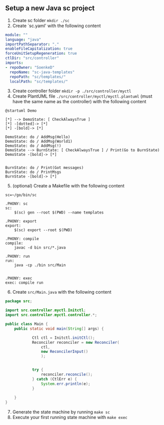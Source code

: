 ## Setup a new Java sc project

1. Create sc folder `mkdir ./sc`
2. Create `sc.yaml' with the following content
```yaml
module: ""
language: "java"
importPathSeparator: "."
enableFileCapitalization: true
forceUnitSetupRegeneration: true
ctlDir: "src/controller"
imports:
- repoOwner: "SoenkeD"
  repoName: "sc-java-templates"
  repoPath: "sc/templates/"
  localPath: "sc/templates/"
```

3. Create controller folder `mkdir -p ./src/controller/myctl`
4. Create PlantUML file `./src/controller/myctl/myctl.plantuml`
(must have the same name as the controller) with the following content
```
@startuml Demo

[*] --> DemoState: [ CheckAlwaysTrue ]
[*] -[dotted]-> [*]
[*] -[bold]-> [*]

DemoState: do / AddMsg(Hello)
DemoState: do / AddMsg(World1)
DemoState: do / AddMsg(!)
DemoState --> BurnState: [ CheckAlwaysTrue ] / Print(Go to BurnState)
DemoState -[bold]-> [*]


BurnState: do / Print(Got messages)
BurnState: do / PrintMsgs
BurnState -[bold]-> [*]
```
5. (optional) Create a Makefile with the following content
```
sc=~/go/bin/sc

.PHONY: sc
sc:
	$(sc) gen --root $(PWD) --name templates

.PHONY: export
export:
	$(sc) export --root $(PWD)

.PHONY: compile
compile:
	javac -d bin src/*.java

.PHONY: run
run:
	java -cp ./bin src/Main


.PHONY: exec
exec: compile run
```

6. Create `src/Main.java` with the following content
```java
package src;

import src.controller.myctl.Initctl;
import src.controller.myctl.controller.*;

public class Main {
    public static void main(String[] args) {

            Ctl ctl = Initctl.initCtl();
            Reconciler reconciler = new Reconciler(
                ctl, 
                new ReconcilerInput()
                );


            try {
                reconciler.reconcile();
            } catch (CtlErr e) {
                System.err.println(e);
            }
            
    }
}
```
7. Generate the state machine by running `make sc`
8. Execute your first running state machine with `make exec`